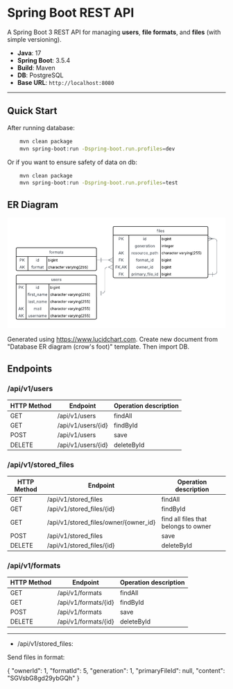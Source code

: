# Spring Boot REST API

A Spring Boot 3 REST API for managing **users**, **file formats**, and **files** (with simple versioning).

- **Java**: 17
- **Spring Boot**: 3.5.4
- **Build**: Maven
- **DB**: PostgreSQL
- **Base URL**: `http://localhost:8080`

---

## Quick Start

After running database:

```bash
    mvn clean package
    mvn spring-boot:run -Dspring-boot.run.profiles=dev
```

Or if you want to ensure safety of data on db:

```bash
    mvn clean package
    mvn spring-boot:run -Dspring-boot.run.profiles=test
```

## ER Diagram
![](schema.png)

Generated using https://www.lucidchart.com. Create new document from "Database ER diagram (crow's foot)" template. Then import DB.

## Endpoints

### /api/v1/users

| HTTP Method | Endpoint            | Operation description |
|-------------|---------------------|-----------------------|
| GET         | /api/v1/users       | findAll               |
| GET         | /api/v1/users/{id}  | findById              |
| POST        | /api/v1/users       | save                  |
| DELETE      | /api/v1/users/{id}  | deleteById            |

### /api/v1/stored_files

| HTTP Method | Endpoint                              | Operation description                |
|-------------|---------------------------------------|--------------------------------------|
| GET         | /api/v1/stored_files                  | findAll                              |
| GET         | /api/v1/stored_files/{id}             | findById                             |
| GET         | /api/v1/stored_files/owner/{owner_id} | find all files that belongs to owner |
| POST        | /api/v1/stored_files                  | save                                 |
| DELETE      | /api/v1/stored_files/{id}             | deleteById                           |

### /api/v1/formats

| HTTP Method | Endpoint             | Operation description |
|-------------|----------------------|-----------------------|
| GET         | /api/v1/formats      | findAll               |
| GET         | /api/v1/formats/{id} | findById              |
| POST        | /api/v1/formats      | save                  |
| DELETE      | /api/v1/formats/{id} | deleteById            |

---

- /api/v1/stored_files:

Send files in format:

{
  "ownerId": 1,
  "formatId": 5,
  "generation": 1,
  "primaryFileId": null,
  "content": "SGVsbG8gd29ybGQh"
}
